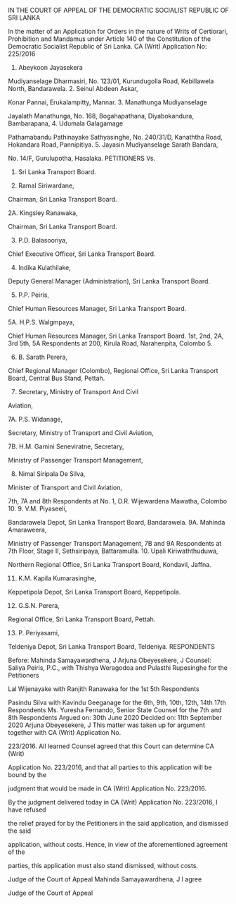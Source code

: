 IN THE COURT OF APPEAL OF THE DEMOCRATIC SOCIALIST REPUBLIC OF SRI LANKA

In the matter of an Application for Orders in the nature of Writs of Certiorari, Prohibition and Mandamus under Article 140 of the Constitution of the Democratic Socialist Republic of Sri Lanka. CA (Writ) Application No: 225/2016

1. Abeykoon Jayasekera

Mudiyanselage Dharmasiri, No. 123/01, Kurundugolla Road, Kebillawela North, Bandarawela. 2. Seinul Abdeen Askar,

Konar Pannai, Erukalampitty, Mannar. 3. Manathunga Mudiyanselage

Jayalath Manathunga, No. 168, Bogahapathana, Diyabokandura, Bambarapana, 4. Udumala Galagamage

Pathamabandu Pathinayake Sathyasinghe, No. 240/31/D, Kanaththa Road, Hokandara Road, Pannipitiya. 5. Jayasin Mudiyanselage Sarath Bandara,

No. 14/F, Gurulupotha, Hasalaka. PETITIONERS Vs.

1. Sri Lanka Transport Board.

2. Ramal Siriwardane,

Chairman, Sri Lanka Transport Board.

2A. Kingsley Ranawaka,

Chairman, Sri Lanka Transport Board.

3. P.D. Balasooriya,

Chief Executive Officer, Sri Lanka Transport Board.

4. Indika Kulathilake,

Deputy General Manager (Administration), Sri Lanka Transport Board.

5. P.P. Peiris,

Chief Human Resources Manager, Sri Lanka Transport Board.

5A. H.P.S. Walgmpaya,

Chief Human Resources Manager, Sri Lanka Transport Board. 1st, 2nd, 2A, 3rd 5th, 5A Respondents at 200, Kirula Road, Narahenpita, Colombo 5.

6. B. Sarath Perera,

Chief Regional Manager (Colombo), Regional Office, Sri Lanka Transport Board, Central Bus Stand, Pettah.

7. Secretary, Ministry of Transport And Civil

Aviation,

7A. P.S. Widanage,

Secretary, Ministry of Transport and Civil Aviation,

7B. H.M. Gamini Seneviratne, Secretary,

Ministry of Passenger Transport Management,

8. Nimal Siripala De Silva,

Minister of Transport and Civil Aviation,

7th, 7A and 8th Respondents at No. 1, D.R. Wijewardena Mawatha, Colombo 10. 9. V.M. Piyaseeli,

Bandarawela Depot, Sri Lanka Transport Board, Bandarawela. 9A. Mahinda Amaraweera,

Ministry of Passenger Transport Management, 7B and 9A Respondents at 7th Floor, Stage II, Sethsiripaya, Battaramulla. 10. Upali Kiriwaththuduwa,

Northern Regional Office, Sri Lanka Transport Board, Kondavil, Jaffna.

11. K.M. Kapila Kumarasinghe,

Keppetipola Depot, Sri Lanka Transport Board, Keppetipola.

12. G.S.N. Perera,

Regional Office, Sri Lanka Transport Board, Pettah.

13. P. Periyasami,

Teldeniya Depot, Sri Lanka Transport Board, Teldeniya. RESPONDENTS

Before: Mahinda Samayawardhena, J Arjuna Obeyesekere, J Counsel: Saliya Peiris, P.C., with Thishya Weragodoa and Pulasthi Rupesinghe for the Petitioners

Lal Wijenayake with Ranjith Ranawaka for the 1st 5th Respondents

Pasindu Silva with Kavindu Geeganage for the 6th, 9th, 10th, 12th, 14th 17th Respondents Ms. Yuresha Fernando, Senior State Counsel for the 7th and 8th Respondents Argued on: 30th June 2020 Decided on: 11th September 2020 Arjuna Obeyesekere, J This matter was taken up for argument together with CA (Writ) Application No.

223/2016. All learned Counsel agreed that this Court can determine CA (Writ)

Application No. 223/2016, and that all parties to this application will be bound by the

judgment that would be made in CA (Writ) Application No. 223/2016.

By the judgment delivered today in CA (Writ) Application No. 223/2016, I have refused

the relief prayed for by the Petitioners in the said application, and dismissed the said

application, without costs. Hence, in view of the aforementioned agreement of the

parties, this application must also stand dismissed, without costs.

Judge of the Court of Appeal Mahinda Samayawardhena, J I agree

Judge of the Court of Appeal